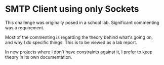 # SMTP Client using only Sockets  
This challenge was originally posed in a school lab. Significant commenting was a requirement.

Most of the commenting is regarding the theory behind what's going on, and why I do specific things. This is to be viewed as a lab report.  

In new projects where I don't have constraints against it, I prefer to keep theory in its own documentation.